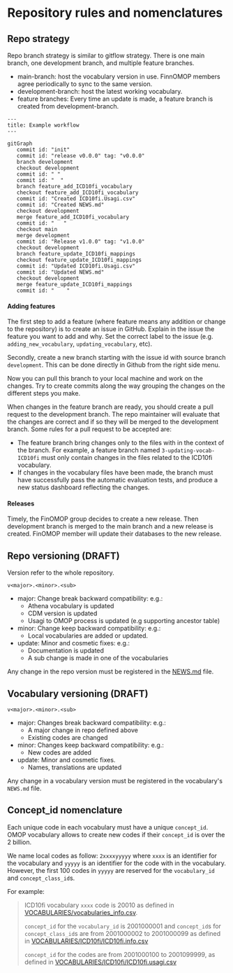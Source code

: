 # Repository rules and nomenclatures


## Repo strategy 

Repo branch strategy is similar to gitflow strategy. 
There is one main branch, one development branch, and multiple feature branches. 

- main-branch: host the vocabulary version in use. FinnOMOP members agree periodically to sync to the same version. 
- development-branch: host the latest working vocabulary. 
- feature branches: Every time an update is made, a feature branch is created from development-branch.
 

```mermaid
---
title: Example workflow
---

gitGraph
   commit id: "init"
   commit id: "release v0.0.0" tag: "v0.0.0"
   branch development
   checkout development
   commit id: " "
   commit id: "  "
   branch feature_add_ICD10fi_vocabulary
   checkout feature_add_ICD10fi_vocabulary
   commit id: "Created ICD10fi.Usagi.csv"
   commit id: "Created NEWS.md"
   checkout development
   merge feature_add_ICD10fi_vocabulary
   commit id: "   "
   checkout main
   merge development
   commit id: "Release v1.0.0" tag: "v1.0.0"
   checkout development
   branch feature_update_ICD10fi_mappings
   checkout feature_update_ICD10fi_mappings
   commit id: "Updated ICD10fi.Usagi.csv"
   commit id: "Updated NEWS.md"
   checkout development
   merge feature_update_ICD10fi_mappings
   commit id: "    "
```

#### Adding features

The first step to add a feature (where feature means any addition or change to the repository) is to create an issue in GitHub. 
Explain in the issue the feature you want to add and why. Set the correct label to the issue (e.g. `adding_new_vocabulary`, `updating_vocabulary`, etc). 

Secondly, create a new branch starting with the issue id with source branch `development`. 
This can be done directly in Github from the right side menu.   

Now you can pull this branch to your local machine and work on the changes. Try to create commits along the way grouping the changes on the different steps you make.   

When changes in the feature branch are ready, you should create a pull request to the development branch. The repo maintainer will evaluate that the changes are correct and if so they will be merged to the development branch. Some rules for a pull request to be accepted are: 

- The feature branch bring changes only to the files with in the context of the branch. For example, a feature branch named `3-updating-vocab-ICD10fi` must only contain changes in the files related to the ICD10fi vocabulary.  
- If changes in the vocabulary files have been made, the branch must have successfully pass the automatic evaluation tests, and produce a new status dashboard reflecting the changes. 


#### Releases

Timely, the FinOMOP group decides to create a new release. Then development branch is merged to the main branch and a new release is created. FinOMOP member will update their databases to the new release. 

## Repo versioning (DRAFT)

Version refer to the whole repository. 

`v<major>.<minor>.<sub>`

- major: Change break backward compatibility: e.g.:
  - Athena vocabulary is updated
  - CDM version is updated
  - Usagi to OMOP process is updated (e.g supporting ancestor table)  
- minor: Change keep backward compatibility:  e.g.:
  - Local vocabularies are added or updated. 
- update: Minor and cosmetic fixes:  e.g.:
  - Documentation is updated
  - A sub change is made in one of the vocabularies

Any change in the repo version must be registered in the [NEWS.md](../NEWS.md) file. 

## Vocabulary versioning (DRAFT)

`v<major>.<minor>.<sub>`

- major: Changes break backward compatibility: e.g.:
  - A major change in repo defined above
  - Existing codes are changed
- minor: Changes keep backward compatibility: e.g.:
  - New codes are added
- update: Minor and cosmetic fixes. 
  - Names, translations are updated

Any change in a vocabulary version must be registered in the vocabulary's `NEWS.md` file.

## Concept_id nomenclature 

Each unique code in each vocabulary must have a unique `concept_id`.
OMOP vocabulary allows to create new codes if their  `concept_id` is over the 2 billion. 

We name local codes as follow: `2xxxxyyyyy` where `xxxx` is an identifier for the vocabulary and `yyyyy` is an identifier for the code with in the vocabulary. However, the first 100 codes  in `yyyyy` are reserved for the `vocabulary_id` and `concept_class_id`s. 

For example: 
> ICD10fi vocabulary `xxxx` code is 20010 as defined in [VOCABULARIES/vocabularies_info.csv](../VOCABULARIES/vocabularies_info.csv). 
>
> `concept_id` for the `vocabulary_id` is 2001000001 and `concept_id`s for `concept_class_id`s are from 2001000002 to 2001000099 as defined in [VOCABULARIES/ICD10fi/ICD10fi.info.csv](../VOCABULARIES/ICD10fi/ICD10fi.info.csv)
>
> `concept_id` for the codes are from 2001000100 to 2001099999, as defined in  [VOCABULARIES/ICD10fi/ICD10fi.usagi.csv](../VOCABULARIES/ICD10fi/ICD10fi.usagi.csv)
